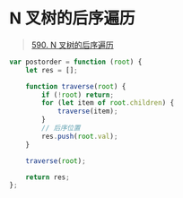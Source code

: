 
# N 叉树的后序遍历



> [590. N 叉树的后序遍历](https://leetcode.cn/problems/n-ary-tree-postorder-traversal/)



```javascript hl:9
var postorder = function (root) {
    let res = [];

    function traverse(root) {
        if (!root) return;
        for (let item of root.children) {
            traverse(item);
        }
        // 后序位置
        res.push(root.val);
    }

    traverse(root);

    return res;
};

```